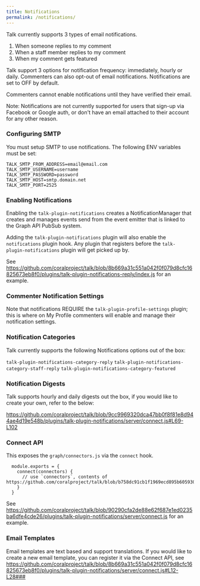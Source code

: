 ```yaml
---
title: Notifications
permalink: /notifications/
---
```


Talk currently supports 3 types of email notifications.


1. When someone replies to my comment
2. When a staff member replies to my comment
3. When my comment gets featured

Talk support 3 options for notification frequency: immediately, hourly or daily. Commenters can also opt-out of email notifications. Notifications are set to OFF by default.

Commenters cannot enable notifications until they have verified their email.

Note: Notifications are not currently supported for users that sign-up via Facebook or Google auth, or don't have an email attached to their account for any other reason.

### Configuring SMTP

You must setup SMTP to use notifications. The following ENV variables must be set:

```
TALK_SMTP_FROM_ADDRESS=email@email.com
TALK_SMTP_USERNAME=username
TALK_SMTP_PASSWORD=password
TALK_SMTP_HOST=smtp.domain.net
TALK_SMTP_PORT=2525
```

### Enabling Notifications

Enabling the `talk-plugin-notifications` creates a NotificationManager that creates and manages events send from the event emitter that is linked to the Graph API PubSub system.

Adding the `talk-plugin-notifications` plugin will also enable the `notifications` plugin hook. Any plugin that registers before the `talk-plugin-notifications` plugin will get picked up by.

See https://github.com/coralproject/talk/blob/8b669a31c551a042f0f079d8cfc16825673eb8f0/plugins/talk-plugin-notifications-reply/index.js for an example.

### Commenter Notification Settings

Note that notifications REQUIRE the `talk-plugin-profile-settings` plugin; this is where on My Profile commenters will enable and manage their notification settings.

### Notification Categories

Talk currently supports the following Notifications options out of the box:

`talk-plugin-notifications-category-reply`
`talk-plugin-notifications-category-staff-reply`
`talk-plugin-notifications-category-featured`

### Notification Digests

Talk supports hourly and daily digests out the box, if you would like to create your own, refer to the below:

https://github.com/coralproject/talk/blob/9cc9969320dca47bb0f8f81e8d944ae4d19e548b/plugins/talk-plugin-notifications/server/connect.js#L69-L102
        
### Connect API

This exposes the `graph/connectors.js` via the `connect` hook.

```
  module.exports = {
    connect(connectors) {
      // use `connectors`, contents of https://github.com/coralproject/talk/blob/b758dc91cb1f1969ecd895b6059306b318995b33/graph/connectors.js#L104
    }
  }
```

See https://github.com/coralproject/talk/blob/90290cfa2de88e62f687e1ed0235ba6dfe4cde26/plugins/talk-plugin-notifications/server/connect.js for an example.
        
### Email Templates

Email templates are text based and support translations. If you would like to create a new email template, you can register it via the Connect API, see https://github.com/coralproject/talk/blob/8b669a31c551a042f0f079d8cfc16825673eb8f0/plugins/talk-plugin-notifications/server/connect.js#L12-L28### 
